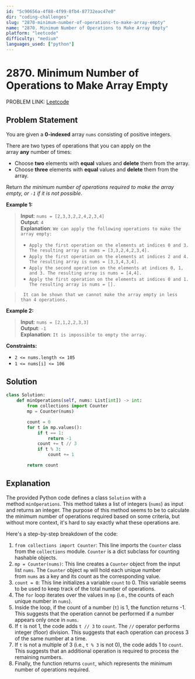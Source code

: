 ```yaml
---
id: "5c90656a-4f88-4f99-8fb4-87732eac47e0"
dir: "coding-challenges"
slug: "2870-minimum-number-of-operations-to-make-array-empty"
name: "2870. Minimum Number of Operations to Make Array Empty"
platform: "leetcode"
difficulty: "medium"
languages_used: ["python"]
---
```


# 2870. Minimum Number of Operations to Make Array Empty

PROBLEM LINK: [Leetcode](https://leetcode.com/problems/minimum-number-of-operations-to-make-array-empty/)

## Problem Statement

You are given a **0-indexed** array `nums` consisting of positive integers.

There are two types of operations that you can apply on the array **any** number of times:

- Choose **two** elements with **equal** values and **delete** them from the array.
- Choose **three** elements with **equal** values and **delete** them from the array.

Return *the minimum number of operations required to make the array empty, or `-1` if it is not possible*.

**Example 1:**

> **Input**: `nums = [2,3,3,2,2,4,2,3,4]`  
> **Output**: `4`  
> **Explanation**: `We can apply the following operations to make the array empty:`
>
> - `Apply the first operation on the elements at indices 0 and 3. The resulting array is nums = [3,3,2,4,2,3,4].`
> - `Apply the first operation on the elements at indices 2 and 4. The resulting array is nums = [3,3,4,3,4].`
> - `Apply the second operation on the elements at indices 0, 1, and 3. The resulting array is nums = [4,4].`
> - `Apply the first operation on the elements at indices 0 and 1. The resulting array is nums = [].`

> ` It can be shown that we cannot make the array empty in less than 4 operations.`

**Example 2:**

> **Input**: `nums = [2,1,2,2,3,3]`  
> **Output**: `-1`  
> **Explanation**: `It is impossible to empty the array.`

**Constraints:**

- `2 <= nums.length <= 105`
- `1 <= nums[i] <= 106`

## Solution

```python
class Solution:
    def minOperations(self, nums: List[int]) -> int:
        from collections import Counter
        mp = Counter(nums)

        count = 0
        for t in mp.values():
            if t == 1:
                return -1
            count += t // 3
            if t % 3:
                count += 1

        return count
```

## Explanation

The provided Python code defines a class `Solution` with a method `minOperations`. This method takes a list of integers (`nums`) as input and returns an integer. The purpose of this method seems to be to calculate the minimum number of operations required based on some criteria, but without more context, it's hard to say exactly what these operations are.

Here's a step-by-step breakdown of the code:

1. `from collections import Counter`: This line imports the `Counter` class from the `collections` module. `Counter` is a dict subclass for counting hashable objects.
2. `mp = Counter(nums)`: This line creates a `Counter` object from the input list `nums`. The `Counter` object `mp` will hold each unique number from `nums` as a key and its count as the corresponding value.
3. `count = 0`: This line initializes a variable `count` to 0. This variable seems to be used to keep track of the total number of operations.
4. The `for` loop iterates over the values in `mp` (i.e., the counts of each unique number in `nums`).
5. Inside the loop, if the count of a number (`t`) is 1, the function returns -1. This suggests that the operation cannot be performed if a number appears only once in `nums`.
6. If `t` is not 1, the code adds `t // 3` to `count`. The `//` operator performs integer (floor) division. This suggests that each operation can process 3 of the same number at a time.
7. If `t` is not a multiple of 3 (i.e., `t % 3` is not 0), the code adds 1 to `count`. This suggests that an additional operation is required to process the remaining numbers.
8. Finally, the function returns `count`, which represents the minimum number of operations required.
